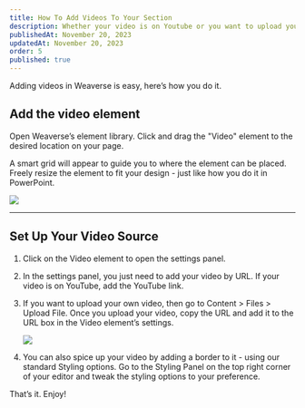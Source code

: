 ```yaml
---
title: How To Add Videos To Your Section
description: Whether your video is on Youtube or you want to upload your own video, adding video in Weaverse is easy. Here's how.
publishedAt: November 20, 2023
updatedAt: November 20, 2023
order: 5
published: true
---
```


Adding videos in Weaverse is easy, here’s how you do it.

## Add the video element

Open Weaverse’s element library. Click and drag the "Video" element to the desired location on your page.

A smart grid will appear to guide you to where the element can be placed. Freely resize the element to fit your design -
just like how you do it in PowerPoint.

![](https://downloads.intercomcdn.com/i/o/707949654/ad28d250b4b16e854b2bbc36/video-editing.gif)

---

## Set Up Your Video Source

1. Click on the Video element to open the settings panel.

2. In the settings panel, you just need to add your video by URL. If your video is on YouTube, add the YouTube link.

3. If you want to upload your own video, then go to Content > Files > Upload File. Once you upload your video, copy the
   URL and add it to the URL box in the Video element’s settings.

   ![](https://downloads.intercomcdn.com/i/o/707947354/8ad7b03c0206862e2fa0ca16/upload+video.png)

4. You can also spice up your video by adding a border to it - using our standard Styling options. Go to the Styling
   Panel on the top right corner of your editor and tweak the styling options to your preference.

That’s it. Enjoy!
